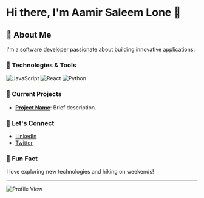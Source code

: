 # Hi there, I'm Aamir Saleem Lone 👋

## 🚀 About Me
I'm a software developer passionate about building innovative applications.

### 🔧 Technologies & Tools
![JavaScript](https://img.shields.io/badge/-JavaScript-black?style=flat-square&logo=javascript)
![React](https://img.shields.io/badge/-React-black?style=flat-square&logo=react)
![Python](https://img.shields.io/badge/-Python-black?style=flat-square&logo=python)

### 🌟 Current Projects
- **[Project Name](link)**: Brief description.
  
### 💬 Let's Connect
- [LinkedIn](https://www.linkedin.com/in/yourprofile) 
- [Twitter](https://twitter.com/yourusername)

### 🎉 Fun Fact
I love exploring new technologies and hiking on weekends!

---

![Profile View](https://media.giphy.com/media/xT0xeJpC5bDkXv5h2A/giphy.gif)
